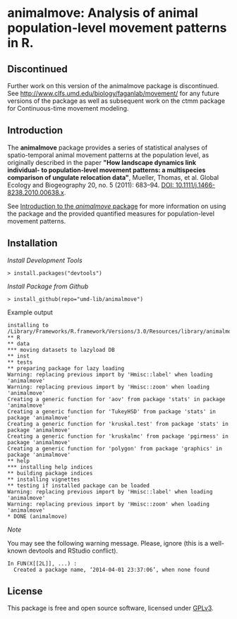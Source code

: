 animalmove: Analysis of animal population-level movement patterns in R. 
====

Discontinued
-----------
Further work on this version of the animalmove package is discontinued.  See http://www.clfs.umd.edu/biology/faganlab/movement/ for any future versions of the package as well as subsequent work on the ctmm package for Continuous-time movement modeling.

Introduction
------------

The  **animalmove** package provides a series of statistical analyses of spatio-temporal animal movement patterns at the population level, as originally described in the paper **"How  landscape dynamics link individual- to population-level movement patterns: a multispecies   comparison of ungulate relocation data"**, Mueller, Thomas, et al. Global Ecology and    Biogeography 20, no. 5 (2011): 683–94. [DOI: 10.1111/j.1466-8238.2010.00638.x](http://doi.org/10.1111/j.1466-8238.2010.00638.x).

See [Introduction to the *animalmove* package](vignettes/IntrotoAnimalMove.md) for more information on using the package and the provided quantified measures for population-level movement patterns.

## Installation

*Install Development Tools*

```
> install.packages("devtools")

```

*Install Package from Github*

```
> install_github(repo="umd-lib/animalmove")

```

Example output

```
installing to /Library/Frameworks/R.framework/Versions/3.0/Resources/library/animalmove/libs
** R
** data
*** moving datasets to lazyload DB
** inst
** tests
** preparing package for lazy loading
Warning: replacing previous import by 'Hmisc::label' when loading 'animalmove'
Warning: replacing previous import by 'Hmisc::zoom' when loading 'animalmove'
Creating a generic function for 'aov' from package 'stats' in package 'animalmove'
Creating a generic function for 'TukeyHSD' from package 'stats' in package 'animalmove'
Creating a generic function for 'kruskal.test' from package 'stats' in package 'animalmove'
Creating a generic function for 'kruskalmc' from package 'pgirmess' in package 'animalmove'
Creating a generic function for 'polygon' from package 'graphics' in package 'animalmove'
** help
*** installing help indices
** building package indices
** installing vignettes
** testing if installed package can be loaded
Warning: replacing previous import by 'Hmisc::label' when loading 'animalmove'
Warning: replacing previous import by 'Hmisc::zoom' when loading 'animalmove'
* DONE (animalmove)
```

*Note*

You may see the following warning message. Please, ignore (this is a well-known devtools and RStudio conflict).

```
In FUN(X[[2L]], ...) :
  Created a package name, ‘2014-04-01 23:37:06’, when none found
```
## License

This package is free and open source software, licensed under [GPLv3](https://www.gnu.org/licenses/gpl-3.0-standalone.html).
